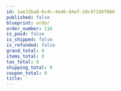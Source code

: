 ```yaml
---
id: 1ae33ba8-6c4c-4e46-84ef-10c97188f880
published: false
blueprint: order
order_number: 116
is_paid: false
is_shipped: false
is_refunded: false
grand_total: 0
items_total: 0
tax_total: 0
shipping_total: 0
coupon_total: 0
title: ' '
---
```

